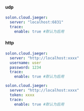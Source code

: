 
#### udp
```yaml
solon.cloud.jaeger:
  server: "localhost:6831"
  trace:
    enable: true #默认为启用
```

#### http

```yaml
solon.cloud.jaeger:
  server: "http://localhost:xxxx"
  username: user
  password: 1234
  trace:
    enable: true #默认为启用
```

```yaml
solon.cloud.jaeger:
  server: "http://localhost:xxxx"
  token: xxxx
  trace:
    enable: true #默认为启用
```